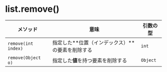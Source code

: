 # list.remove()

| メソッド                | 意味                         | 引数の型     |
| ------------------- | -------------------------- | -------- |
| `remove(int index)` | 指定した**位置（インデックス）**の要素を削除する | `int`    |
| `remove(Object o)`  | 指定した**値**を持つ要素を削除する        | `Object` |
